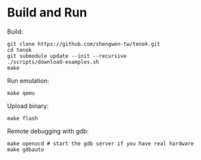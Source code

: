 Build and Run
=============

Build:

```
git clone https://github.com/shengwen-tw/tenok.git
cd tenok
git submodule update --init --recursive
./scripts/download-examples.sh
make
 ```
 
Run emulation:
 
```
make qemu
```
 
Upload binary:
 
```
make flash
```

Remote debugging with gdb:

```
make openocd # start the gdb server if you have real hardware
make gdbauto
```

